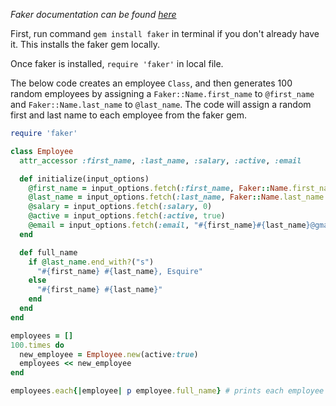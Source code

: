 *Faker documentation can be found [here](https://github.com/faker-ruby/faker#installing)*

First, run command `gem install faker` in terminal if you don't already have it. This installs the faker gem locally.

Once faker is installed, `require 'faker'` in local file.

The below code creates an employee `Class`, and then generates 100 random employees by assigning a `Faker::Name.first_name` to `@first_name` and `Faker::Name.last_name` to `@last_name`. The code will assign a random first and last name to each employee from the faker gem.

```ruby
require 'faker'

class Employee
  attr_accessor :first_name, :last_name, :salary, :active, :email

  def initialize(input_options)
    @first_name = input_options.fetch(:first_name, Faker::Name.first_name)
    @last_name = input_options.fetch(:last_name, Faker::Name.last_name   )
    @salary = input_options.fetch(:salary, 0)
    @active = input_options.fetch(:active, true)
    @email = input_options.fetch(:email, "#{first_name}#{last_name}@gmail.com")
  end

  def full_name
    if @last_name.end_with?("s")
      "#{first_name} #{last_name}, Esquire"
    else
      "#{first_name} #{last_name}"
    end
  end
end

employees = []
100.times do
  new_employee = Employee.new(active:true)
  employees << new_employee
end

employees.each{|employee| p employee.full_name} # prints each employee's full name on a new line
```

